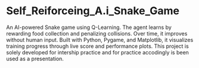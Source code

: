# Self_Reiforceing_A.i_Snake_Game
An AI-powered Snake game using Q-Learning. The agent learns by rewarding food collection and penalizing collisions. Over time, it improves without human input. Built with Python, Pygame, and Matplotlib, it visualizes training progress through live score and performance plots.
This project is solely developed for intership practice and for practice accodingly is been used as a presentation.
